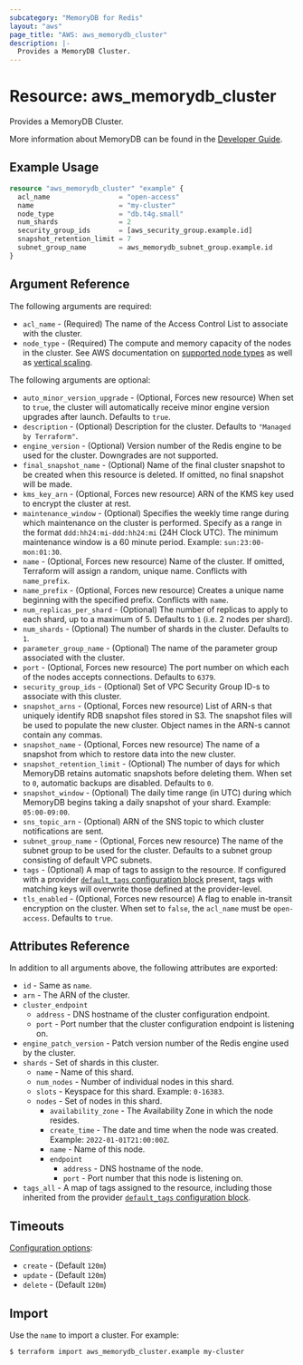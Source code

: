 ```yaml
---
subcategory: "MemoryDB for Redis"
layout: "aws"
page_title: "AWS: aws_memorydb_cluster"
description: |-
  Provides a MemoryDB Cluster.
---
```


# Resource: aws_memorydb_cluster

Provides a MemoryDB Cluster.

More information about MemoryDB can be found in the [Developer Guide](https://docs.aws.amazon.com/memorydb/latest/devguide/what-is-memorydb-for-redis.html).

## Example Usage

```terraform
resource "aws_memorydb_cluster" "example" {
  acl_name                 = "open-access"
  name                     = "my-cluster"
  node_type                = "db.t4g.small"
  num_shards               = 2
  security_group_ids       = [aws_security_group.example.id]
  snapshot_retention_limit = 7
  subnet_group_name        = aws_memorydb_subnet_group.example.id
}
```

## Argument Reference

The following arguments are required:

* `acl_name` - (Required) The name of the Access Control List to associate with the cluster.
* `node_type` - (Required) The compute and memory capacity of the nodes in the cluster. See AWS documentation on [supported node types](https://docs.aws.amazon.com/memorydb/latest/devguide/nodes.supportedtypes.html) as well as [vertical scaling](https://docs.aws.amazon.com/memorydb/latest/devguide/cluster-vertical-scaling.html).

The following arguments are optional:

* `auto_minor_version_upgrade` - (Optional, Forces new resource) When set to `true`, the cluster will automatically receive minor engine version upgrades after launch. Defaults to `true`.
* `description` - (Optional) Description for the cluster. Defaults to `"Managed by Terraform"`.
* `engine_version` - (Optional) Version number of the Redis engine to be used for the cluster. Downgrades are not supported.
* `final_snapshot_name` - (Optional) Name of the final cluster snapshot to be created when this resource is deleted. If omitted, no final snapshot will be made.
* `kms_key_arn` - (Optional, Forces new resource) ARN of the KMS key used to encrypt the cluster at rest.
* `maintenance_window` - (Optional) Specifies the weekly time range during which maintenance on the cluster is performed. Specify as a range in the format `ddd:hh24:mi-ddd:hh24:mi` (24H Clock UTC). The minimum maintenance window is a 60 minute period. Example: `sun:23:00-mon:01:30`.
* `name` - (Optional, Forces new resource) Name of the cluster. If omitted, Terraform will assign a random, unique name. Conflicts with `name_prefix`.
* `name_prefix` - (Optional, Forces new resource) Creates a unique name beginning with the specified prefix. Conflicts with `name`.
* `num_replicas_per_shard` - (Optional) The number of replicas to apply to each shard, up to a maximum of 5. Defaults to `1` (i.e. 2 nodes per shard).
* `num_shards` - (Optional) The number of shards in the cluster. Defaults to `1`.
* `parameter_group_name` - (Optional) The name of the parameter group associated with the cluster.
* `port` - (Optional, Forces new resource) The port number on which each of the nodes accepts connections. Defaults to `6379`.
* `security_group_ids` - (Optional) Set of VPC Security Group ID-s to associate with this cluster.
* `snapshot_arns` - (Optional, Forces new resource) List of ARN-s that uniquely identify RDB snapshot files stored in S3. The snapshot files will be used to populate the new cluster. Object names in the ARN-s cannot contain any commas.
* `snapshot_name` - (Optional, Forces new resource) The name of a snapshot from which to restore data into the new cluster.
* `snapshot_retention_limit` - (Optional) The number of days for which MemoryDB retains automatic snapshots before deleting them. When set to `0`, automatic backups are disabled. Defaults to `0`.
* `snapshot_window` - (Optional) The daily time range (in UTC) during which MemoryDB begins taking a daily snapshot of your shard. Example: `05:00-09:00`.
* `sns_topic_arn` - (Optional) ARN of the SNS topic to which cluster notifications are sent.
* `subnet_group_name` - (Optional, Forces new resource) The name of the subnet group to be used for the cluster. Defaults to a subnet group consisting of default VPC subnets.
* `tags` - (Optional) A map of tags to assign to the resource. If configured with a provider [`default_tags` configuration block](https://registry.terraform.io/providers/hashicorp/aws/latest/docs#default_tags-configuration-block) present, tags with matching keys will overwrite those defined at the provider-level.
* `tls_enabled` - (Optional, Forces new resource) A flag to enable in-transit encryption on the cluster. When set to `false`, the `acl_name` must be `open-access`. Defaults to `true`.

## Attributes Reference

In addition to all arguments above, the following attributes are exported:

* `id` - Same as `name`.
* `arn` - The ARN of the cluster.
* `cluster_endpoint`
    * `address` - DNS hostname of the cluster configuration endpoint.
    * `port` - Port number that the cluster configuration endpoint is listening on.
* `engine_patch_version` - Patch version number of the Redis engine used by the cluster.
* `shards` - Set of shards in this cluster.
    * `name` - Name of this shard.
    * `num_nodes` - Number of individual nodes in this shard.
    * `slots` - Keyspace for this shard. Example: `0-16383`.
    * `nodes` - Set of nodes in this shard.
        * `availability_zone` - The Availability Zone in which the node resides.
        * `create_time` - The date and time when the node was created. Example: `2022-01-01T21:00:00Z`.
        * `name` - Name of this node.
        * `endpoint`
            * `address` - DNS hostname of the node.
            * `port` - Port number that this node is listening on.
* `tags_all` - A map of tags assigned to the resource, including those inherited from the provider [`default_tags` configuration block](https://registry.terraform.io/providers/hashicorp/aws/latest/docs#default_tags-configuration-block).

## Timeouts

[Configuration options](https://www.terraform.io/docs/configuration/blocks/resources/syntax.html#operation-timeouts):

- `create` - (Default `120m`)
- `update` - (Default `120m`)
- `delete` - (Default `120m`)

## Import

Use the `name` to import a cluster. For example:

```
$ terraform import aws_memorydb_cluster.example my-cluster
```
